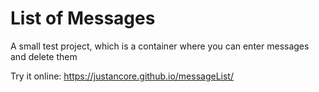 # List of Messages

A small test project, which is a container where you can enter messages and delete them

Try it online: https://justancore.github.io/messageList/
